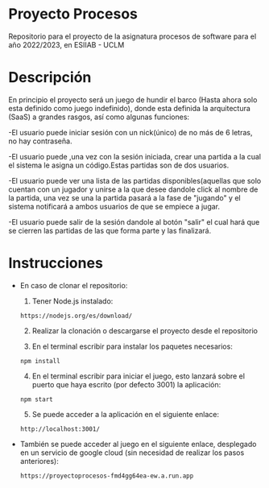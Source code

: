 # Proyecto Procesos
Repositorio para el proyecto de la asignatura procesos de software para el año 2022/2023, en ESIIAB - UCLM

# Descripción
En principio el proyecto será un juego de hundir el barco (Hasta ahora solo esta definido como juego indefinido), donde esta definida la arquitectura (SaaS) a grandes rasgos, así como algunas funciones:

  -El usuario puede iniciar sesión con un nick(único) de no más de 6 letras, no hay contraseña.
  
  -El usuario puede ,una vez con la sesión iniciada, crear una partida a la cual el sistema le asigna un código.Estas partidas son de dos usuarios.
  
  -El usuario puede ver una lista de las partidas disponibles(aquellas que solo cuentan con un jugador y unirse a la que desee dandole click al nombre de la partida, una   vez se una la partida pasará a la fase de "jugando" y el sistema notificará a ambos usuarios de que se empiece a jugar.
  
  -El usuario puede salir de la sesión dandole al botón "salir" el cual hará que se cierren las partidas de las que forma parte y las finalizará.
  
# Instrucciones
- En caso de clonar el repositorio:

  1. Tener Node.js instalado:
  ```
  https://nodejs.org/es/download/
  ```
  
  2. Realizar la clonación o descargarse el proyecto desde el repositorio
  
  3. En el terminal escribir para instalar los paquetes necesarios:
  
  ```
  npm install
  ```
  
  4. En el terminal escribir para iniciar el juego, esto lanzará sobre el puerto que haya escrito (por defecto 3001) la aplicación:
  ```
  npm start
  ```
  
  5. Se puede acceder a la aplicación en el siguiente enlace: 
  
  ```
  http://localhost:3001/
  ```
  
- También se puede acceder al juego en el siguiente enlace, desplegado en un servicio de google cloud (sin necesidad de realizar los pasos anteriores):

  ```
  https://proyectoprocesos-fmd4gg64ea-ew.a.run.app
  ```
  
  


